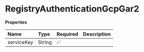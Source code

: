 # RegistryAuthenticationGcpGar2

**Properties**

| Name       | Type   | Required | Description |
| :--------- | :----- | :------- | :---------- |
| serviceKey | String | ✅       |             |
